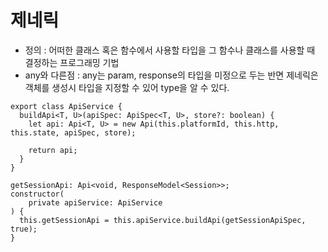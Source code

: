 # 제네릭
- 정의 : 어떠한 클래스 혹은 함수에서 사용할 타입을 그 함수나 클래스를 사용할 때 결정하는 프로그래밍 기법
- any와 다른점 : any는 param, response의 타입을 미정으로 두는 반면 제네릭은 객체를 생성시 타입을 지정할 수 있어 type을 알 수 있다.
```
export class ApiService {
  buildApi<T, U>(apiSpec: ApiSpec<T, U>, store?: boolean) {
    let api: Api<T, U> = new Api(this.platformId, this.http, this.state, apiSpec, store);

    return api;
  }
}

getSessionApi: Api<void, ResponseModel<Session>>;
constructor(
    private apiService: ApiService
) {
  this.getSessionApi = this.apiService.buildApi(getSessionApiSpec, true);
}
```
